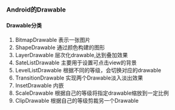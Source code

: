 ### Android的Drawable

#### Drawable分类
1. BitmapDrawable
表示一张图片
2. ShapeDrawable
通过颜色构建的图形
3. LayerDrawable
层次化drawable,达到叠加效果
4. SateListDrawable
主要用于设置可点击view的背景
5. LevelListDrawable
根据不同的等级，会切换对应的drawable
6. TransitionDrawable
实现两个Drawable淡入淡出效果
7. InsetDrawable
内嵌
8. ScaleDrawable
根据自己的等级将指定drawable缩放到一定比例
9. ClipDrawable
根据自己的等级剪裁另一个Drawable